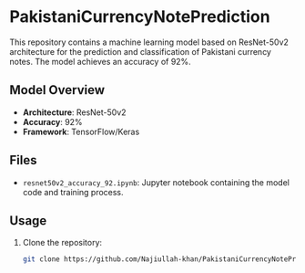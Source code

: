 # PakistaniCurrencyNotePrediction

This repository contains a machine learning model based on ResNet-50v2 architecture for the prediction and classification of Pakistani currency notes. The model achieves an accuracy of 92%.

## Model Overview

- **Architecture**: ResNet-50v2
- **Accuracy**: 92%
- **Framework**: TensorFlow/Keras

## Files

- `resnet50v2_accuracy_92.ipynb`: Jupyter notebook containing the model code and training process.

## Usage

1. Clone the repository:
   ```sh
   git clone https://github.com/Najiullah-khan/PakistaniCurrencyNotePrediction.git
